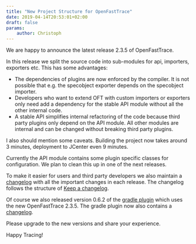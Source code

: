 ```yaml
---
title: "New Project Structure for OpenFastTrace"
date: 2019-04-14T20:53:01+02:00
draft: false
params:
    author: Christoph
---
```


We are happy to announce the latest release 2.3.5 of OpenFastTrace.

In this release we split the source code into sub-modules for api, importers, exporters etc. This has some advantages:

- The dependencies of plugins are now enforced by the compiler. It is not possible that e.g. the specobject exporter depends on the specobject importer.
- Developers who want to extend OFT with custom importers or exporters only need add a dependency for the stable API module without all the other internal code.
- A stable API simplifies internal refactoring of the code because third party plugins only depend on the API module. All other modules are internal and can be changed without breaking third party plugins.

I also should mention some caveats. Building the project now takes around 3 minutes, deployment to JCenter even 9 minutes.

Currently the API module contains some plugin specific classes for configuration. We plan to clean this up in one of the next releases.

To make it easier for users and third party developers we also maintain a [changelog](https://github.com/itsallcode/openfasttrace/blob/develop/doc/CHANGELOG.md) with all the important changes in each release. The changelog follows the structure of [Keep a changelog](https://keepachangelog.com/en/1.0.0/).

Of course we also released version 0.6.2 of the [gradle plugin](https://github.com/itsallcode/openfasttrace-gradle) which uses the new OpenFastTrace 2.3.5. The gradle plugin now also contains a [changelog](https://github.com/itsallcode/openfasttrace-gradle/blob/develop/CHANGELOG.md).

Please upgrade to the new versions and share your experience.

Happy Tracing!